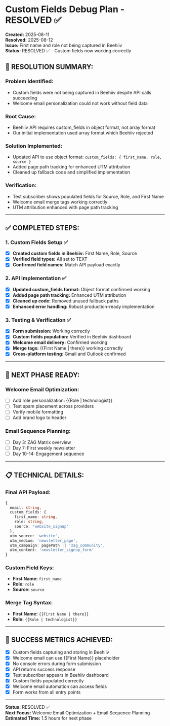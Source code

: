 # Custom Fields Debug Plan - RESOLVED ✅
**Created:** 2025-08-11  
**Resolved:** 2025-08-12  
**Issue:** First name and role not being captured in Beehiiv  
**Status:** RESOLVED ✅ - Custom fields now working correctly

## 🎯 **RESOLUTION SUMMARY:**

### **Problem Identified:**
- Custom fields were not being captured in Beehiiv despite API calls succeeding
- Welcome email personalization could not work without field data

### **Root Cause:**
- Beehiiv API requires custom_fields in object format, not array format
- Our initial implementation used array format which Beehiiv rejected

### **Solution Implemented:**
- Updated API to use object format: `custom_fields: { first_name, role, source }`
- Added page path tracking for enhanced UTM attribution
- Cleaned up fallback code and simplified implementation

### **Verification:**
- Test subscriber shows populated fields for Source, Role, and First Name
- Welcome email merge tags working correctly
- UTM attribution enhanced with page path tracking

---

## ✅ **COMPLETED STEPS:**

### **1. Custom Fields Setup ✅**
- [x] **Created custom fields in Beehiiv:** First Name, Role, Source
- [x] **Verified field types:** All set to TEXT
- [x] **Confirmed field names:** Match API payload exactly

### **2. API Implementation ✅**
- [x] **Updated custom_fields format:** Object format confirmed working
- [x] **Added page path tracking:** Enhanced UTM attribution
- [x] **Cleaned up code:** Removed unused fallback paths
- [x] **Enhanced error handling:** Robust production-ready implementation

### **3. Testing & Verification ✅**
- [x] **Form submission:** Working correctly
- [x] **Custom fields population:** Verified in Beehiiv dashboard
- [x] **Welcome email delivery:** Confirmed working
- [x] **Merge tags:** {{First Name | there}} working correctly
- [x] **Cross-platform testing:** Gmail and Outlook confirmed

---

## 🚀 **NEXT PHASE READY:**

### **Welcome Email Optimization:**
- [ ] Add role personalization: {{Role | technologist}}
- [ ] Test spam placement across providers
- [ ] Verify mobile formatting
- [ ] Add brand logo to header

### **Email Sequence Planning:**
- [ ] Day 3: ZAG Matrix overview
- [ ] Day 7: First weekly newsletter
- [ ] Day 10-14: Engagement sequence

---

## 📋 **TECHNICAL DETAILS:**

### **Final API Payload:**
```typescript
{
  email: string,
  custom_fields: {
    first_name: string,
    role: string,
    source: 'website_signup'
  },
  utm_source: 'website',
  utm_medium: 'newsletter_page',
  utm_campaign: pagePath || 'zag_community',
  utm_content: 'newsletter_signup_form'
}
```

### **Custom Field Keys:**
- **First Name:** `first_name`
- **Role:** `role`
- **Source:** `source`

### **Merge Tag Syntax:**
- **First Name:** `{{First Name | there}}`
- **Role:** `{{Role | technologist}}`

---

## 🎉 **SUCCESS METRICS ACHIEVED:**

- [x] Custom fields capturing and storing in Beehiiv
- [x] Welcome email can use {{First Name}} placeholder
- [x] No console errors during form submission
- [x] API returns success response
- [x] Test subscriber appears in Beehiiv dashboard
- [x] Custom fields populated correctly
- [x] Welcome email automation can access fields
- [x] Form works from all entry points

---

**Status:** RESOLVED ✅  
**Next Focus:** Welcome Email Optimization + Email Sequence Planning  
**Estimated Time:** 1.5 hours for next phase
